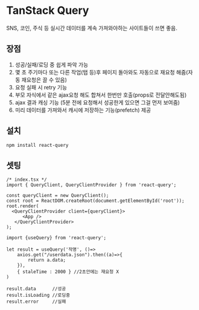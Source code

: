 # TanStack Query
SNS, 코인, 주식 등 실시간 데이터를 계속 가져와야하는 사이트들이 쓰면 좋음.

## 장점

1. 성공/실패/로딩 중 쉽게 파악 가능
2. 몇 초 주기마다 또는 다른 작업(탭 등)후 페이지 돌아와도 자동으로 재요청 해줌(자동 재요청은 끌 수 있음)
3. 요청 실패 시 retry 기능
4. 부모 자식에서 같은 ajax요청 해도 합쳐서 한번만 호출(props로 전달안해도됨)
5. ajax 결과 캐싱 기능 (5분 전에 요청해서 성공한게 있으면 그걸 먼저 보여줌)
6. 미리 데이터를 가져와서 캐시에 저장하는 기능(prefetch) 제공

## 설치

```powershell
npm install react-query
```

## 셋팅
```tsx
/* index.tsx */
import { QueryClient, QueryClientProvider } from 'react-query';

const queryClient = new QueryClient();
const root = ReactDOM.createRoot(document.getElementById('root'));
root.render(
  <QueryClientProvider client={queryClient}>
      <App />
   </QueryClientProvider>
);
```

```tsx
import {useQuery} from 'react-query';

let result = useQuery('작명', ()=>
	axios.get("/userdata.json").then((a)=>{
		return a.data;
	}),
	{ staleTime : 2000 } //2초안에는 재요청 X
)

result.data      //성공
result.isLoading //로딩중
result.error     //실패
```